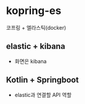 # kopring-es
코프링 + 엘라스틱(docker)

## elastic + kibana
- 화면은 kibana

## Kotlin + Springboot
- elastic과 연결할 API 역할
